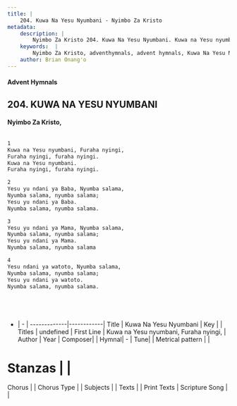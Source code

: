 ```yaml
---
title: |
    204. Kuwa Na Yesu Nyumbani - Nyimbo Za Kristo
metadata:
    description: |
        Nyimbo Za Kristo 204. Kuwa Na Yesu Nyumbani. Kuwa na Yesu nyumbani, Furaha nyingi,  Furaha nyingi, furaha nyingi.  Kuwa na Yesu nyumbani.  Furaha nyingi, furaha nyingi.  
    keywords:  |
        Nyimbo Za Kristo, adventhymnals, advent hymnals, Kuwa Na Yesu Nyumbani, Kuwa na Yesu nyumbani, Furaha nyingi, . 
    author: Brian Onang'o
---
```


#### Advent Hymnals
## 204. KUWA NA YESU NYUMBANI
####  Nyimbo Za Kristo,

```txt

1
Kuwa na Yesu nyumbani, Furaha nyingi, 
Furaha nyingi, furaha nyingi. 
Kuwa na Yesu nyumbani. 
Furaha nyingi, furaha nyingi.

2
Yesu yu ndani ya Baba, Nyumba salama, 
Nyumba salama, nyumba salama; 
Yesu yu ndani ya Baba. 
Nyumba salama, nyumba salama.

3
Yesu yu ndani ya Mama, Nyumba salama, 
Nyumba salama, nyumba salama; 
Yesu yu ndani ya Mama. 
Nyumba salama, nyumba salama

4
Yesu ndani ya watoto, Nyumba salama, 
Nyumba salama, nyumba salama; 
Yesu yu ndani ya watoto. 
Nyumba salama, nyumba salama.






```

- |   -  |
-------------|------------|
Title | Kuwa Na Yesu Nyumbani |
Key |  |
Titles | undefined |
First Line | Kuwa na Yesu nyumbani, Furaha nyingi,  |
Author | 
Year | 
Composer| |
Hymnal|  - |
Tune|  |
Metrical pattern | |
# Stanzas |  |
Chorus |  |
Chorus Type |  |
Subjects | |
Texts |  |
Print Texts | 
Scripture Song |  |
    

